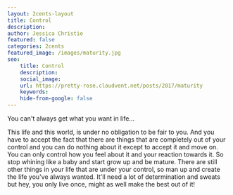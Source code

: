 ```yaml
---
layout: 2cents-layout
title: Control
description: 
author: Jessica Christie
featured: false
categories: 2cents
featured_image: /images/maturity.jpg
seo: 
    title: Control
    description: 
    social_image: 
    url: https://pretty-rose.cloudvent.net/posts/2017/maturity
    keywords: 
    hide-from-google: false
---
```

You can't always get what you want in life...

This life and this world, is under no obligation to be fair to you. And you have to accept the fact that there are things that are completely out of your control and you can do nothing about it except to accept it and move on. You can only control how you feel about it and your reaction towards it. So stop whining like a baby and start grow up and be mature. There are still other things in your life that are under your control, so man up and create the life you've always wanted. It'll need a lot of determination and sweats but hey, you only live once, might as well make the best out of it!

&nbsp;
